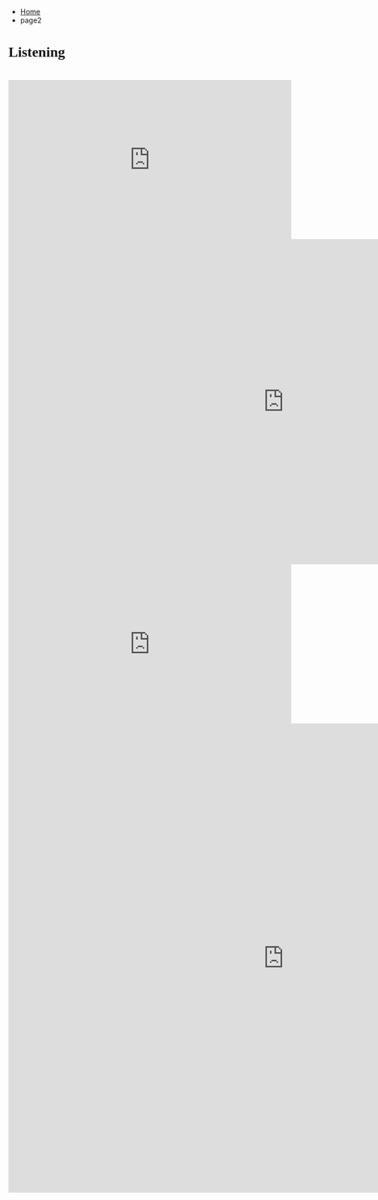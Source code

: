 


<ul class="breadcrumb">
  <li><a href="index.html">Home</a></li>
  <li>page2</li>
</ul>

<html>
<body>

<h1 style="font-family:Cooper Black;"> Listening <h1>


<iframe width="560" height="315" src="https://www.youtube.com/embed/8zLx_JtcQVI" frameborder="0" gesture="media" allow="encrypted-media" allowfullscreen></iframe>

<iframe src="https://h5p.org/h5p/embed/163912" width="1090" height="644" frameborder="0" allowfullscreen="allowfullscreen"></iframe><script src="https://h5p.org/sites/all/modules/h5p/library/js/h5p-resizer.js" charset="UTF-8"></script>



<iframe width="560" height="315" src="https://www.youtube.com/embed/V1bFr2SWP1I" frameborder="0" gesture="media" allow="encrypted-media" allowfullscreen></iframe>

<iframe src="https://h5p.org/h5p/embed/163922" width="1090" height="929" frameborder="0" allowfullscreen="allowfullscreen"></iframe><script src="https://h5p.org/sites/all/modules/h5p/library/js/h5p-resizer.js" charset="UTF-8"></script>


